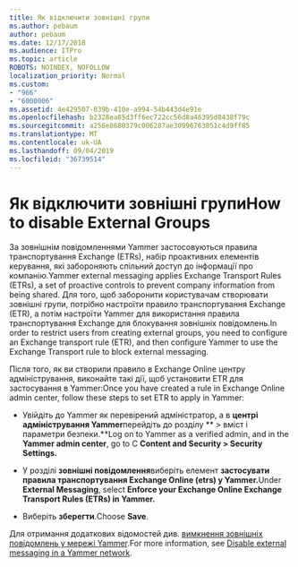 ```yaml
---
title: Як відключити зовнішні групи
ms.author: pebaum
author: pebaum
ms.date: 12/17/2018
ms.audience: ITPro
ms.topic: article
ROBOTS: NOINDEX, NOFOLLOW
localization_priority: Normal
ms.custom:
- "966"
- "6000006"
ms.assetid: 4e429507-039b-410e-a994-54b443d4e91e
ms.openlocfilehash: b2328ea85d3ff6ec722cc56d8a46395d8438f79c
ms.sourcegitcommit: a256e8680379c006287ae30996763051c4d9ff85
ms.translationtype: MT
ms.contentlocale: uk-UA
ms.lasthandoff: 09/04/2019
ms.locfileid: "36739514"
---
```

# <a name="how-to-disable-external-groups"></a><span data-ttu-id="f645b-102">Як відключити зовнішні групи</span><span class="sxs-lookup"><span data-stu-id="f645b-102">How to disable External Groups</span></span>

<span data-ttu-id="f645b-103">За зовнішнім повідомленнями Yammer застосовуються правила транспортування Exchange (ETRs), набір проактивних елементів керування, які забороняють спільний доступ до інформації про компанію.</span><span class="sxs-lookup"><span data-stu-id="f645b-103">Yammer external messaging applies Exchange Transport Rules (ETRs), a set of proactive controls to prevent company information from being shared.</span></span> <span data-ttu-id="f645b-104">Для того, щоб заборонити користувачам створювати зовнішні групи, потрібно настроїти правило транспортування Exchange (ETR), а потім настроїти Yammer для використання правила транспортування Exchange для блокування зовнішніх повідомлень.</span><span class="sxs-lookup"><span data-stu-id="f645b-104">In order to restrict users from creating external groups, you need to configure an Exchange transport rule (ETR), and then configure Yammer to use the Exchange Transport rule to block external messaging.</span></span>
  
<span data-ttu-id="f645b-105">Після того, як ви створили правило в Exchange Online центру адміністрування, виконайте такі дії, щоб установити ETR для застосування в Yammer:</span><span class="sxs-lookup"><span data-stu-id="f645b-105">Once you have created a rule in Exchange Online admin center, follow these steps to set ETR to apply in Yammer:</span></span>
  
- <span data-ttu-id="f645b-106">Увійдіть до Yammer як перевірений адміністратор, а в **центрі адміністрування Yammer**перейдіть до розділу \*\* \> вміст і параметри безпеки.\*\*</span><span class="sxs-lookup"><span data-stu-id="f645b-106">Log on to Yammer as a verified admin, and in the **Yammer admin center**, go to C **Content and Security \> Security Settings.**</span></span>

- <span data-ttu-id="f645b-107">У розділі **зовнішні повідомлення**виберіть елемент **застосувати правила транспортування Exchange Online (etrs) у Yammer.**</span><span class="sxs-lookup"><span data-stu-id="f645b-107">Under **External Messaging**, select **Enforce your Exchange Online Exchange Transport Rules (ETRs) in Yammer.**</span></span>

- <span data-ttu-id="f645b-108">Виберіть **зберегти**.</span><span class="sxs-lookup"><span data-stu-id="f645b-108">Choose **Save**.</span></span>

<span data-ttu-id="f645b-109">Для отримання додаткових відомостей див. [вимкнення зовнішніх повідомлень у мережі Yammer](https://docs.microsoft.com/yammer/work-with-external-users/disable-external-messaging).</span><span class="sxs-lookup"><span data-stu-id="f645b-109">For more information, see [Disable external messaging in a Yammer network](https://docs.microsoft.com/yammer/work-with-external-users/disable-external-messaging).</span></span>
  